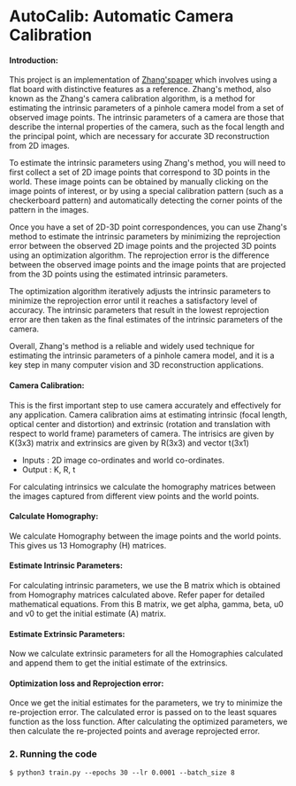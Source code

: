# AutoCalib: Automatic Camera Calibration

#### Introduction:
This project is an implementation of [Zhang'spaper](https://www.microsoft.com/en-us/research/wp-content/uploads/2016/02/tr98-71.pdf) which involves using a flat board with distinctive features as a reference. 
Zhang's method, also known as the Zhang's camera calibration algorithm, is a method for estimating the intrinsic parameters of a pinhole camera model from a set of observed image points. The intrinsic parameters of a camera are those that describe the internal properties of the camera, such as the focal length and the principal point, which are necessary for accurate 3D reconstruction from 2D images.

To estimate the intrinsic parameters using Zhang's method, you will need to first collect a set of 2D image points that correspond to 3D points in the world. These image points can be obtained by manually clicking on the image points of interest, or by using a special calibration pattern (such as a checkerboard pattern) and automatically detecting the corner points of the pattern in the images.

Once you have a set of 2D-3D point correspondences, you can use Zhang's method to estimate the intrinsic parameters by minimizing the reprojection error between the observed 2D image points and the projected 3D points using an optimization algorithm. The reprojection error is the difference between the observed image points and the image points that are projected from the 3D points using the estimated intrinsic parameters.

The optimization algorithm iteratively adjusts the intrinsic parameters to minimize the reprojection error until it reaches a satisfactory level of accuracy. The intrinsic parameters that result in the lowest reprojection error are then taken as the final estimates of the intrinsic parameters of the camera.

Overall, Zhang's method is a reliable and widely used technique for estimating the intrinsic parameters of a pinhole camera model, and it is a key step in many computer vision and 3D reconstruction applications.

#### Camera Calibration:

This is the first important step to use camera accurately and effectively for any application. Camera calibration aims at estimating intrinsic (focal length, optical center and distortion) and extrinsic (rotation and translation with respect to world frame) parameters of camera. The intrisics are given by K(3x3) matrix and extrinsics are given by R(3x3) and vector t(3x1)

- Inputs : 2D image co-ordinates and world co-ordinates.
- Output : K, R, t

For calculating intrinsics we calculate the homography matrices between the images captured from different view points and the world points.

#### Calculate Homography:
We calculate Homography between the image points and the world points. This gives us 13 Homography (H) matrices. 

#### Estimate Intrinsic Parameters:
For calculating intrinsic parameters, we use the B matrix which is obtained from Homography matrices calculated above. Refer paper for detailed mathematical equations. From this B matrix, we get alpha, gamma, beta, u0 and v0 to get the initial estimate (A) matrix.

#### Estimate Extrinsic Parameters:
Now we calculate extrinsic parameters for all the Homographies calculated and append them to get the initial estimate of the extrinsics.

#### Optimization loss and Reprojection error:
Once we get the initial estimates for the parameters, we try to minimize the re-projection error.
The calculated error is passed on to the least squares function as the loss function. After calculating the optimized parameters, we then calculate the re-projected points and average reprojected error.


### 2. Running the code
```
$ python3 train.py --epochs 30 --lr 0.0001 --batch_size 8
```



